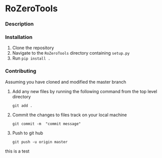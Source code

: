 # RoZeroTools

### Description



### Installation

1. Clone the repository
2. Navigate to the `RoZeroTools` directory containing `setup.py`
3. Run `pip install .`


### Contributing
Assuming you have cloned and modified the master branch

1. Add any new files by running the following command from the top level directory

   `git add .`

2. Commit the changes to files track on your local machine

   `git commit -m  "commit message"`

3. Push to git hub

   `git push -u origin master`

this is a test
